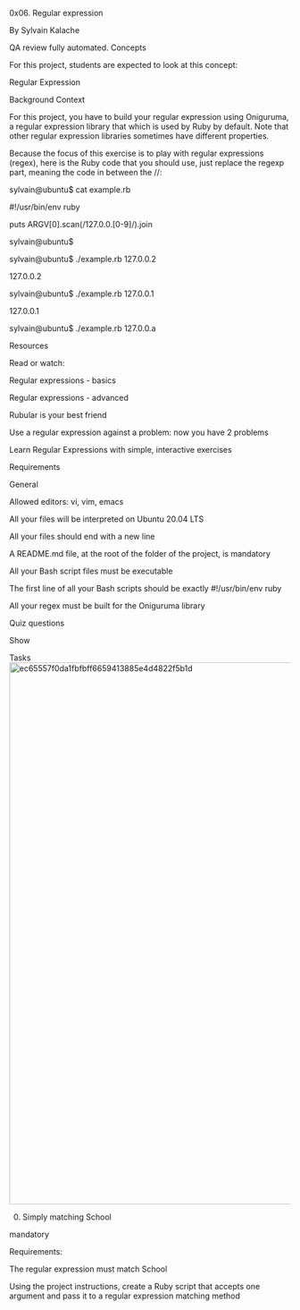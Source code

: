 0x06. Regular expression
 
 By Sylvain Kalache
 
 QA review fully automated.
Concepts

For this project, students are expected to look at this concept:

Regular Expression

Background Context

For this project, you have to build your regular expression using Oniguruma, a regular expression library that which is used by Ruby by default. Note that other regular expression libraries sometimes have different properties.



Because the focus of this exercise is to play with regular expressions (regex), here is the Ruby code that you should use, just replace the regexp part, meaning the code in between the //:



sylvain@ubuntu$ cat example.rb

#!/usr/bin/env ruby

puts ARGV[0].scan(/127.0.0.[0-9]/).join

sylvain@ubuntu$

sylvain@ubuntu$ ./example.rb 127.0.0.2

127.0.0.2

sylvain@ubuntu$ ./example.rb 127.0.0.1

127.0.0.1

sylvain@ubuntu$ ./example.rb 127.0.0.a

Resources

Read or watch:



Regular expressions - basics

Regular expressions - advanced

Rubular is your best friend

Use a regular expression against a problem: now you have 2 problems

Learn Regular Expressions with simple, interactive exercises

Requirements

General

Allowed editors: vi, vim, emacs

All your files will be interpreted on Ubuntu 20.04 LTS

All your files should end with a new line

A README.md file, at the root of the folder of the project, is mandatory

All your Bash script files must be executable

The first line of all your Bash scripts should be exactly #!/usr/bin/env ruby

All your regex must be built for the Oniguruma library

Quiz questions

Show



Tasks
<img width="969" alt="ec65557f0da1fbfbff6659413885e4d4822f5b1d" src="https://user-images.githubusercontent.com/88311316/150031088-d4625c6b-6025-44a6-8090-16baf8590d6e.png">










0. Simply matching School

mandatory



Requirements:


The regular expression must match School



Using the project instructions, create a Ruby script that accepts one argument and pass it to a regular expression matching method
